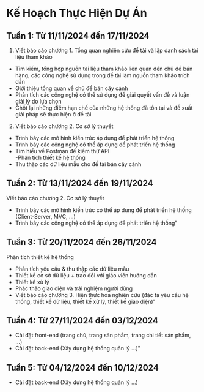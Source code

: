 # Kế Hoạch Thực Hiện Dự Án

## Tuần 1: Từ 11/11/2024 đến 17/11/2024
1. Viết báo cáo chương 1. Tổng quan nghiên cứu đề tài và lập danh sách tài liệu tham khảo
- Tìm kiếm, tổng hợp nguồn tài liệu tham khảo liên quan đến chủ đề bán hàng, các công nghệ sử dụng trong đề tài làm nguồn tham khảo trích dẫn
- Giới thiệu tổng quan về chủ đề bán cây cảnh
- Phân tích các công nghệ có thể sử dụng để giải quyết vấn đề và luận giải lý do lựa chọn
- Chốt lại những điểm hạn chế của những hệ thống đã tồn tại và đề xuất giải pháp sẽ thực hiện ở đề tài
2. Viết báo cáo chương 2. Cơ sở lý thuyết 
- Trình bày các mô hình kiến trúc áp dụng để phát triển hệ thống 
- Trình bày các công nghệ có thể áp dụng để phát triển hệ thống
- Tìm hiểu về Postman để kiểm thử API	
-Phân tích thiết kế hệ thống 
- Thu thập các dữ liệu mẫu cho đề tài bán cây cảnh
## Tuần 2: Từ 13/11/2024 đến 19/11/2024
Viết báo cáo chương 2. Cơ sở lý thuyết
- Trình bày các mô hình kiến trúc có thể áp dụng để phát triển hệ thống (Client-Server, MVC, ...)
- Trình bày các công nghệ có thể áp dụng để phát triển hệ thống"
## Tuần 3: Từ 20/11/2024 đến 26/11/2024
Phân tích thiết kế hệ thống
- Phân tích yêu cầu & thu thập các dữ liệu mẫu
- Thiết kế cơ sở dữ liệu + trao đổi với giáo viên hướng dẫn
- Thiết kế xử lý
- Phác thảo giao diện và trải nghiệm người dùng
- Viết báo cáo chương 3. Hiện thực hóa nghiên cứu (đặc tả yêu cầu hệ thống, thiết kế dữ liệu, thiết kế xử lý, thiết kế giao diện)"
## Tuần 4: Từ 27/11/2024 đến 03/12/2024
- Cài đặt front-end (trang chủ, trang sản phẩm, trang chi tiết sản phẩm, ...)
- Cài đặt back-end (Xây dựng hệ thống quản lý ...)"
## Tuần 5: Từ 04/12/2024 đến 10/12/2024
  - Cài đặt back-end (Xây dựng hệ thống quản lý ...)
